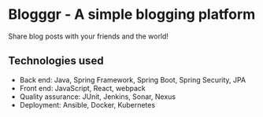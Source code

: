 # Blogggr - A simple blogging platform
Share blog posts with your friends and the world!

## Technologies used
* Back end: Java, Spring Framework, Spring Boot, Spring Security, JPA
* Front end: JavaScript, React, webpack
* Quality assurance: JUnit, Jenkins, Sonar, Nexus
* Deployment: Ansible, Docker, Kubernetes 


